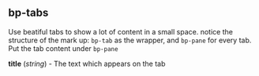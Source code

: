 ## bp-tabs

Use beatiful tabs to show a lot of content in a small space.
notice the structure of the mark up: `bp-tab` as the wrapper, and `bp-pane` for every tab. Put the tab content under `bp-pane`

**title** (*string*) - The text which appears on the tab
